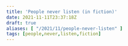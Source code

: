 ```yaml
---
title: 'People never listen (in fiction)'
date: 2021-11-11T23:37:18Z
draft: true
aliases: [ "/2021/11/people-never-listen" ]
tags: [people,never,listen,fiction]
---
```

